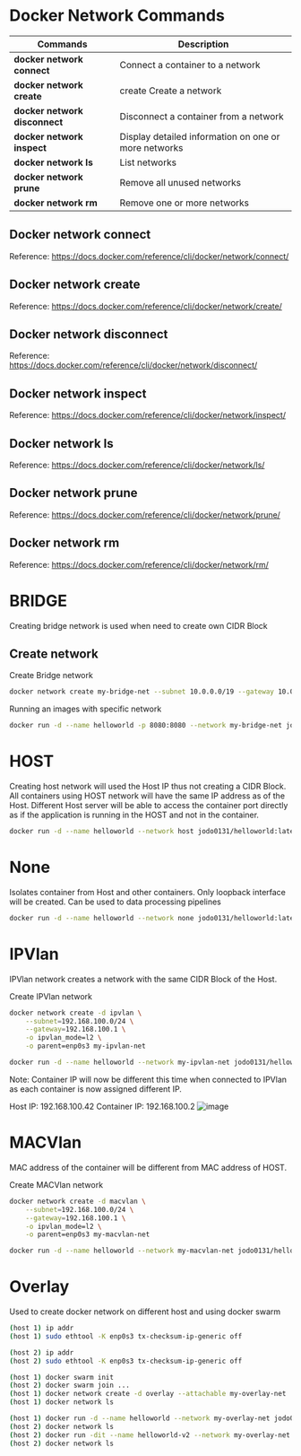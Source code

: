 # Docker Network Commands

| Commands  | Description |
| ------------- | ------------- |
| **docker network connect**  | Connect a container to a network  |
| **docker network create**  | create	Create a network  |
| **docker network disconnect**  |	Disconnect a container from a network  |
| **docker network inspect**  |	Display detailed information on one or more networks  |
| **docker network ls**  |	List networks  |
| **docker network prune**  |	Remove all unused networks  |
| **docker network rm**  |	Remove one or more networks  |

## Docker network connect
Reference: https://docs.docker.com/reference/cli/docker/network/connect/

## Docker network create
Reference: https://docs.docker.com/reference/cli/docker/network/create/

## Docker network disconnect
Reference: https://docs.docker.com/reference/cli/docker/network/disconnect/

## Docker network inspect
Reference: https://docs.docker.com/reference/cli/docker/network/inspect/

## Docker network ls
Reference: https://docs.docker.com/reference/cli/docker/network/ls/

## Docker network prune
Reference: https://docs.docker.com/reference/cli/docker/network/prune/

## Docker network rm
Reference: https://docs.docker.com/reference/cli/docker/network/rm/

# BRIDGE
Creating bridge network is used when need to create own CIDR Block

## Create network
Create Bridge network
```bash
docker network create my-bridge-net --subnet 10.0.0.0/19 --gateway 10.0.0.1
```

Running an images with specific network
```bash
docker run -d --name helloworld -p 8080:8080 --network my-bridge-net jodo0131/helloworld
```

# HOST
Creating host network will used the Host IP thus not creating a CIDR Block. All containers using HOST network will have the same IP address as of the Host. Different Host server will be able to access the container port directly as if the application is running in the HOST and not in the container.

```bash
docker run -d --name helloworld --network host jodo0131/helloworld:latest
```

# None
Isolates container from Host and other containers. Only loopback interface will be created. Can be used to data processing pipelines
```bash
docker run -d --name helloworld --network none jodo0131/helloworld:latest
```

# IPVlan
IPVlan network creates a network with the same CIDR Block of the Host.

Create IPVlan network
```bash
docker network create -d ipvlan \
    --subnet=192.168.100.0/24 \
    --gateway=192.168.100.1 \
    -o ipvlan_mode=l2 \
    -o parent=enp0s3 my-ipvlan-net
```

```bash
docker run -d --name helloworld --network my-ipvlan-net jodo0131/helloworld:latest
```

Note: Container IP will now be different this time when connected to IPVlan as each container is now assigned different IP.

Host IP: 192.168.100.42
Container IP: 192.168.100.2
![image](https://github.com/user-attachments/assets/18bfe5e5-ccfa-43e4-8149-5731c83085ba)

# MACVlan
MAC address of the container will be different from MAC address of HOST.

Create MACVlan network
```bash
docker network create -d macvlan \
    --subnet=192.168.100.0/24 \
    --gateway=192.168.100.1 \
    -o ipvlan_mode=l2 \
    -o parent=enp0s3 my-macvlan-net
```

```bash
docker run -d --name helloworld --network my-macvlan-net jodo0131/helloworld:latest
```

# Overlay
Used to create docker network on different host and using docker swarm

```bash
(host 1) ip addr
(host 1) sudo ethtool -K enp0s3 tx-checksum-ip-generic off

(host 2) ip addr
(host 2) sudo ethtool -K enp0s3 tx-checksum-ip-generic off

(host 1) docker swarm init
(host 2) docker swarm join ...
(host 1) docker network create -d overlay --attachable my-overlay-net
(host 1) docker network ls

(host 1) docker run -d --name helloworld --network my-overlay-net jodo0131/helloworld:latest
(host 2) docker network ls
(host 2) docker run -dit --name helloworld-v2 --network my-overlay-net jodo0131/helloworld:latest
(host 2) docker network ls
```
